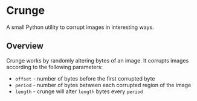 # Crunge
A small Python utility to corrupt images in interesting ways.

## Overview
Crunge works by randomly altering bytes of an image. It corrupts images according to the following parameters:
* <code>offset</code> - number of bytes before the first corrupted byte
* <code>period</code> - number of bytes between each corrupted region of the image
* <code>length</code> - crunge will alter <code>length</code> bytes every <code>period</code>
